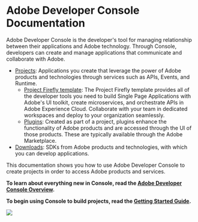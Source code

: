 # Adobe Developer Console Documentation

Adobe Developer Console is the developer's tool for managing relationship between their applications and Adobe technology. Through Console, developers can create and manage applications that communicate and collaborate with Adobe.


- [Projects](projects.md): Applications you create that leverage the power of Adobe products and technologies through services such as APIs, Events, and Runtime.
  - [Project Firefly template](projects-template.md): The Project Firefly template provides all of the developer tools you need to build Single Page Applications with Adobe's UI toolkit, create microservices, and orchestrate APIs in Adobe Experience Cloud. Collaborate with your team in dedicated workspaces and deploy to your organization seamlessly. 
  - [Plugins](plugin-project.md): Created as part of a project, plugins enhance the functionality of Adobe products and are accessed through the UI of those products. These are typically available through the Adobe Marketplace.
- [Downloads](downloads.md): SDKs from Adobe products and technologies, with which you can develop applications.

This documentation shows you how to use Adobe Developer Console to create projects in order to access Adobe products and services.

**To learn about everything new in Console, read the [Adobe Developer Console Overview](overview.md).**

**To begin using Console to build projects, read the [Getting Started Guide](getting-started.md).**

![](images/developer-console-home.png)

